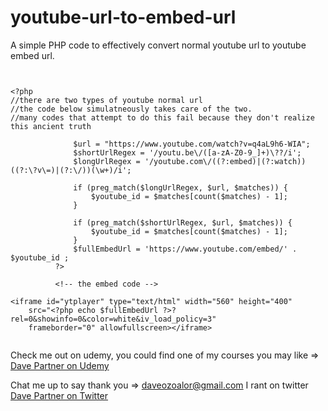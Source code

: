# youtube-url-to-embed-url
A simple PHP code to effectively  convert normal youtube url to youtube embed url.

```


<?php 
//there are two types of youtube normal url
//the code below simulatneously takes care of the two.
//many codes that attempt to do this fail because they don't realize this ancient truth

              $url = "https://www.youtube.com/watch?v=q4aL9h6-WIA";
              $shortUrlRegex = '/youtu.be\/([a-zA-Z0-9_]+)\??/i';
              $longUrlRegex = '/youtube.com\/((?:embed)|(?:watch))((?:\?v\=)|(?:\/))(\w+)/i';
          
              if (preg_match($longUrlRegex, $url, $matches)) {
                  $youtube_id = $matches[count($matches) - 1];
              }
          
              if (preg_match($shortUrlRegex, $url, $matches)) {
                  $youtube_id = $matches[count($matches) - 1];
              }
              $fullEmbedUrl = 'https://www.youtube.com/embed/' . $youtube_id ;
          ?>
          
          <!-- the embed code -->
          
<iframe id="ytplayer" type="text/html" width="560" height="400"
    src="<?php echo $fullEmbedUrl ?>?rel=0&showinfo=0&color=white&iv_load_policy=3"
    frameborder="0" allowfullscreen></iframe> 
    
```

Check me out on udemy, you could find one of my courses you may like =>
[Dave Partner on Udemy](udemy.com/user/daveozoalor)

Chat me up to say thank you => daveozoalor@gmail.com
I rant on twitter [Dave Partner on Twitter](twitter.com/daveozoalor)
